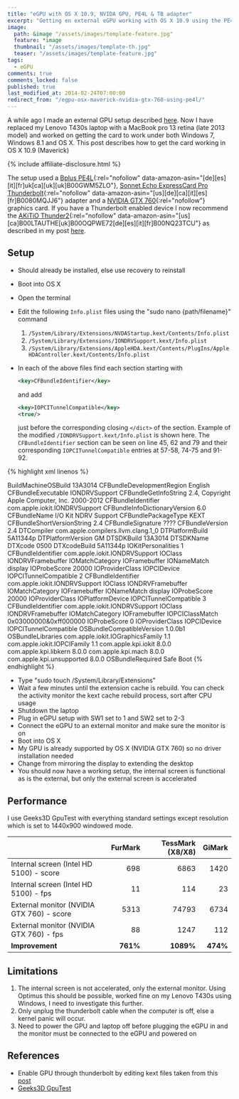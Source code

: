 ```yaml
---
title: "eGPU with OS X 10.9, NVIDA GPU, PE4L & TB adapter"
excerpt: "Getting en external eGPU working with OS X 10.9 using the PE4L with Sonnet adapter"
image:
  path: &image "/assets/images/template-feature.jpg"
  feature: *image
  thumbnail: "/assets/images/template-th.jpg"
  teaser: "/assets/images/template-feature.jpg"
tags:
  - eGPU
comments: true
comments_locked: false
published: true
last_modified_at: 2014-02-24T07:00:00
redirect_from: "/egpu-osx-maverick-nvidia-gtx-760-using-pe4l/"
---
```

A while ago I made an external GPU setup described [here](/projects/external-graphics-card-experiment-part-1/). Now I have replaced my Lenovo T430s laptop with a MacBook pro 13 retina (late 2013 model) and worked on getting the card to work under both Windows 7, Windows 8.1 and OS X. This post describes how to get the card working in OS X 10.9 (Maverick)

{% include affiliate-disclosure.html %}

The setup used a [Bplus PE4L](https://www.amazon.com/dp/B00GWM5ZLO/?tag=oddoneout0a-20){:rel="nofollow" data-amazon-asin="[de][es][it][fr]uk[ca][uk][uk]B00GWM5ZLO"}, [Sonnet Echo ExpressCard Pro Thunderbolt](https://www.amazon.com/dp/B0080MQJJ6/?tag=oddoneout0a-20){:rel="nofollow" data-amazon-asin="[us][de][ca][it][es][fr]B0080MQJJ6"} adapter and a [NVIDIA GTX 760](https://www.amazon.com/s/ref=nb_sb_noss_2?url=search-alias%3Daps&field-keywords=NVIDIA+GTX+760&tag=oddoneout0a-20){:rel="nofollow"} graphics card.
If you have a Thunderbolt enabled device I now recommend the [AKiTiO Thunder2](https://www.amazon.com/dp/B00LTAUTHE/?tag=oddoneout0a-20){:rel="nofollow" data-amazon-asin="[us][ca]B00LTAUTHE[uk]B00OQPWE72[de][es][it][fr]B00NQ23TCU"} as described in my post [here](/projects/thunderbolt-2-egpu-setup-using-akitio-thunder/).

## Setup

* Should already be installed, else use recovery to reinstall
* Boot into OS X
* Open the terminal
* Edit the following `Info.plist` files using the "sudo nano {path/filename}" command
    1. `/System/Library/Extensions/NVDAStartup.kext/Contents/Info.plist`
    2. `/System/Library/Extensions/IONDRVSupport.kext/Info.plist`
    3. `/System/Library/Extensions/AppleHDA.kext/Contents/PlugIns/AppleHDAController.kext/Contents/Info.plist`
* In each of the above files find each section starting with

   ```xml
   <key>CFBundleIdentifier</key>
   ```

   and add

   ```xml
   <key>IOPCITunnelCompatible</key>
   <true/>
   ```

   just before the corresponding closing `</dict>` of the section. Example of the modified `/IONDRVSupport.kext/Info.plist` is shown here. The `CFBundleIdentifier` section can be seen on line 45, 62 and 79 and their corresponding `IOPCITunnelCompatible` entries at 57-58, 74-75 and 91-92.

{% highlight xml linenos %}
<?xml version="1.0" encoding="UTF-8"?>
<!DOCTYPE plist PUBLIC "-//Apple//DTD PLIST 1.0//EN" "http://www.apple.com/DTDs/PropertyList-1.0.dtd">
<plist version="1.0">
<dict>
  <key>BuildMachineOSBuild</key>
  <string>13A3014</string>
  <key>CFBundleDevelopmentRegion</key>
  <string>English</string>
  <key>CFBundleExecutable</key>
  <string>IONDRVSupport</string>
  <key>CFBundleGetInfoString</key>
  <string>2.4, Copyright Apple Computer, Inc. 2000-2012</string>
  <key>CFBundleIdentifier</key>
  <string>com.apple.iokit.IONDRVSupport</string>
  <key>CFBundleInfoDictionaryVersion</key>
  <string>6.0</string>
  <key>CFBundleName</key>
  <string>I/O Kit NDRV Support</string>
  <key>CFBundlePackageType</key>
  <string>KEXT</string>
  <key>CFBundleShortVersionString</key>
  <string>2.4</string>
  <key>CFBundleSignature</key>
  <string>????</string>
  <key>CFBundleVersion</key>
  <string>2.4</string>
  <key>DTCompiler</key>
  <string>com.apple.compilers.llvm.clang.1_0</string>
  <key>DTPlatformBuild</key>
  <string>5A11344p</string>
  <key>DTPlatformVersion</key>
  <string>GM</string>
  <key>DTSDKBuild</key>
  <string>13A3014</string>
  <key>DTSDKName</key>
  <string></string>
  <key>DTXcode</key>
  <string>0500</string>
  <key>DTXcodeBuild</key>
  <string>5A11344p</string>
  <key>IOKitPersonalities</key>
  <dict>
    <key>1</key>
    <dict>
      <key>CFBundleIdentifier</key>
      <string>com.apple.iokit.IONDRVSupport</string>
      <key>IOClass</key>
      <string>IONDRVFramebuffer</string>
      <key>IOMatchCategory</key>
      <string>IOFramebuffer</string>
      <key>IONameMatch</key>
      <string>display</string>
      <key>IOProbeScore</key>
      <integer>20000</integer>
      <key>IOProviderClass</key>
      <string>IOPCIDevice</string>
      <key>IOPCITunnelCompatible</key>
      <true/>
    </dict>
    <key>2</key>
    <dict>
      <key>CFBundleIdentifier</key>
      <string>com.apple.iokit.IONDRVSupport</string>
      <key>IOClass</key>
      <string>IONDRVFramebuffer</string>
      <key>IOMatchCategory</key>
      <string>IOFramebuffer</string>
      <key>IONameMatch</key>
      <string>display</string>
      <key>IOProbeScore</key>
      <integer>20000</integer>
      <key>IOProviderClass</key>
      <string>IOPlatformDevice</string>
      <key>IOPCITunnelCompatible</key>
      <true/>
      </dict>
    <key>3</key>
    <dict>
      <key>CFBundleIdentifier</key>
      <string>com.apple.iokit.IONDRVSupport</string>
      <key>IOClass</key>
      <string>IONDRVFramebuffer</string>
      <key>IOMatchCategory</key>
      <string>IOFramebuffer</string>
      <key>IOPCIClassMatch</key>
      <string>0x03000000&amp;0xff000000</string>
      <key>IOProbeScore</key>
      <integer>0</integer>
      <key>IOProviderClass</key>
      <string>IOPCIDevice</string>
      <key>IOPCITunnelCompatible</key>
      <true/>
    </dict>
  </dict>
  <key>OSBundleCompatibleVersion</key>
  <string>1.0.0b1</string>
  <key>OSBundleLibraries</key>
  <dict>
    <key>com.apple.iokit.IOGraphicsFamily</key>
    <string>1.1</string>
    <key>com.apple.iokit.IOPCIFamily</key>
    <string>1.1</string>
    <key>com.apple.kpi.iokit</key>
    <string>8.0.0</string>
    <key>com.apple.kpi.libkern</key>
    <string>8.0.0</string>
    <key>com.apple.kpi.mach</key>
    <string>8.0.0</string>
    <key>com.apple.kpi.unsupported</key>
    <string>8.0.0</string>
  </dict>
  <key>OSBundleRequired</key>
  <string>Safe Boot</string>
</dict>
</plist>{% endhighlight %}

* Type "sudo touch /System/Library/Extensions"
* Wait a few minutes until the extension cache is rebuild. You can check the activity monitor the kext cache rebuild process, sort after CPU usage
* Shutdown the laptop
* Plug in eGPU setup with SW1 set to 1 and SW2 set to 2-3
* Connect the eGPU to an external monitor and make sure the monitor is on
* Boot into OS X
* My GPU is already supported by OS X (NVIDIA GTX 760) so no driver installation needed
* Change from mirroring the display to extending the desktop
* You should now have a working setup, the internal screen is functional as is the external, but only the external screen is accelerated

## Performance
I use Geeks3D GpuTest with everything standard settings except resolution which is set to 1440x900 windowed mode.

| |FurMark|TessMark (X8/X8)|GiMark|
|---|---:|---:|---:|
|Internal screen (Intel HD 5100) - score|698|6863|1420|
|Internal screen (Intel HD 5100) - fps|11|114|23|
|External monitor (NVIDIA GTX 760) - score|5313|74793|6734|
|External monitor (NVIDIA GTX 760) - fps|88|1247|112|
|**Improvement**|**761%**|**1089%**|**474%**|

## Limitations

1. The internal screen is not accelerated, only the external monitor. Using Optimus this should be possible, worked fine on my Lenovo T430s using Windows, I need to investigate this further.
2. Only unplug the thunderbolt cable when the computer is off, else a kernel panic will occur.
3. Need to power the GPU and laptop off before plugging the eGPU in and the monitor must be connected to the eGPU and powered on

## References

* Enable GPU through thunderbolt by editing kext files taken from this [post](http://www.journaldulapin.com/2013/08/24/a-thunderbolt-gpu-on-a-mac-how-to/)
* [Geeks3D GpuTest](http://www.geeks3d.com/gputest/)
